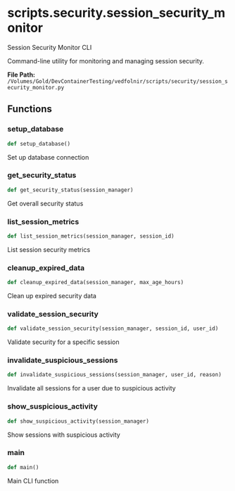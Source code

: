 # scripts.security.session_security_monitor

Session Security Monitor CLI

Command-line utility for monitoring and managing session security.

**File Path:** `/Volumes/Gold/DevContainerTesting/vedfolnir/scripts/security/session_security_monitor.py`

## Functions

### setup_database

```python
def setup_database()
```

Set up database connection

### get_security_status

```python
def get_security_status(session_manager)
```

Get overall security status

### list_session_metrics

```python
def list_session_metrics(session_manager, session_id)
```

List session security metrics

### cleanup_expired_data

```python
def cleanup_expired_data(session_manager, max_age_hours)
```

Clean up expired security data

### validate_session_security

```python
def validate_session_security(session_manager, session_id, user_id)
```

Validate security for a specific session

### invalidate_suspicious_sessions

```python
def invalidate_suspicious_sessions(session_manager, user_id, reason)
```

Invalidate all sessions for a user due to suspicious activity

### show_suspicious_activity

```python
def show_suspicious_activity(session_manager)
```

Show sessions with suspicious activity

### main

```python
def main()
```

Main CLI function

